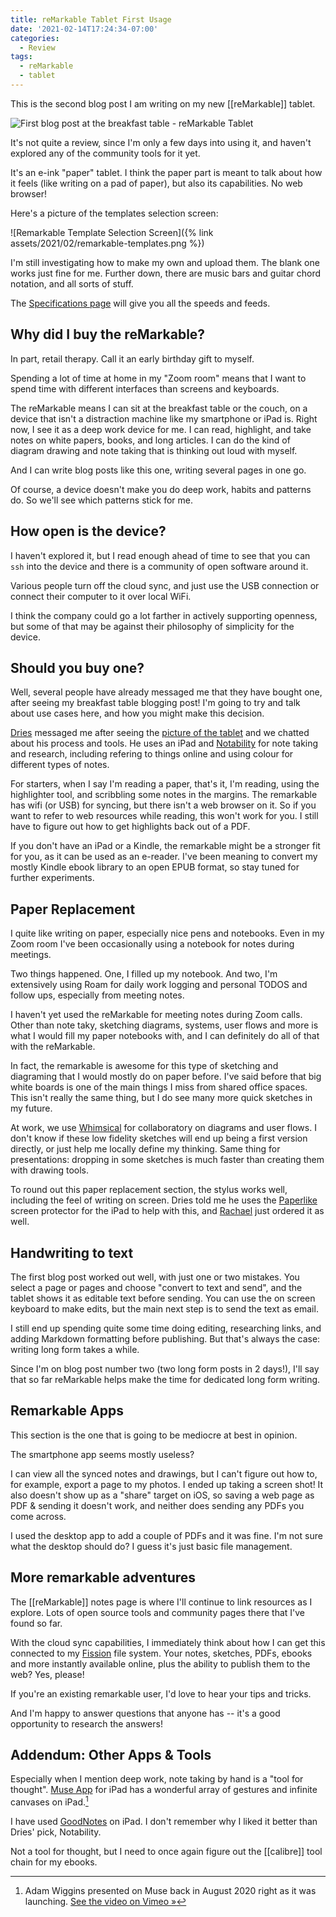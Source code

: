 ```yaml
---
title: reMarkable Tablet First Usage
date: '2021-02-14T17:24:34-07:00'
categories:
  - Review
tags:
  - reMarkable
  - tablet
---
```

This is the second blog post I am writing on my new [[reMarkable]] tablet. 

![First blog post at the breakfast table - reMarkable Tablet](https://blog.bmannconsulting.com/uploads/2021/850c830ed2.jpg)

It's not quite a review, since I'm only a few days into using it, and haven't explored any of the community tools for it yet.

It's an e-ink "paper" tablet. I think the paper part is meant to talk about how it feels (like writing on a pad of paper), but also its capabilities. No web browser!

Here's a picture of the templates selection screen:

![Remarkable Template Selection Screen]({% link assets/2021/02/remarkable-templates.png %})

I'm still investigating how to make my own and upload them. The blank one works just fine for me. Further down, there are music bars and guitar chord notation, and all sorts of stuff.

The [Specifications page](https://remarkable.com/#Specifications) will give you all the speeds and feeds.

## Why did I buy the reMarkable?

In part, retail therapy. Call it an early birthday gift to myself. 

Spending a lot of time at home in my "Zoom room" means that I want to spend time with different interfaces than screens and keyboards.

The reMarkable means I can sit at the breakfast table or the couch, on a device that isn't a distraction machine like my smartphone or iPad is. Right now, I see it as a deep work device for me. I can read, highlight, and take notes on white papers, books, and long articles. I can do the kind of diagram drawing and note taking that is thinking out loud with myself.


And I can write blog posts like this one, writing several pages in one go.

Of course, a device doesn't make you do deep work, habits and patterns do. So we'll see which patterns stick for me.
## How open is the device?

I haven't explored it, but I read enough ahead of time to see that you can `ssh` into the device and there is a community of open software around it.

Various people turn off the cloud sync, and just use the USB connection or connect their computer to it over local WiFi.

I think the company could go a lot farther in actively supporting openness, but some of that may be against their philosophy of simplicity for the device.
## Should you buy one?

Well, several people have already messaged me that they have bought one, after seeing my breakfast table blogging post! I'm going to try and talk about use cases here, and how you might make this decision.

[Dries](https://dri.es) messaged me after seeing the [picture of the tablet](https://blog.bmannconsulting.com/2021/02/13/sitting-at-the.html) and we chatted about his process and tools. He uses an iPad and [Notability](https://www.gingerlabs.com) for note taking and research, including refering to things online and using colour for different types of notes.

For starters, when I say I'm reading a paper, that's it, I'm reading, using the highlighter tool, and scribbling some notes in the margins. The remarkable has wifi (or USB) for syncing, but there isn't a web browser on it. So if you want to refer to web resources while reading, this won't work for you. I still have to figure out how to get highlights back out of a PDF.

If you don't have an iPad or a Kindle, the remarkable might be a stronger fit for you, as it can be used as an e-reader. I've been meaning to convert my mostly Kindle ebook library to an open EPUB format, so stay tuned for further experiments.
## Paper Replacement

I quite like writing on paper, especially nice pens and notebooks. Even in my Zoom room I've been occasionally using a notebook for notes during meetings.

Two things happened. One, I filled up my notebook. And two, I'm extensively using Roam for daily work logging and personal TODOS and follow ups, especially from meeting notes.

I haven't yet used the reMarkable for meeting notes during Zoom calls. Other than note taky, sketching diagrams, systems, user flows and more is what I would fill my paper notebooks with, and I can definitely do all of that with the reMarkable.

In fact, the remarkable is awesome for this type of sketching and diagraming that I would mostly do on paper before. I've said before that big white boards is one of the main things I miss from shared office spaces. This isn't really the same thing, but I do see many more quick sketches in my future.

At work, we use [Whimsical](https://whimsical.com) for collaboratory on diagrams and user flows. I don't know if these low fidelity sketches will end up being a first version directly, or just help me locally define my thinking. Same thing for presentations: dropping in some sketches is much faster than creating them with drawing tools.

To round out this paper replacement section, the stylus works well, including the feel of writing on screen. Dries told me he uses the [Paperlike](https://paperlike.com/) screen protector for the iPad to help with this, and [Rachael](https://rachaelashe.com) just ordered it as well.
## Handwriting to text

The first blog post worked out well, with just one or two mistakes. You select a page or pages and choose "convert to text and send", and the tablet shows it as editable text before sending. You can use the on screen keyboard to make edits, but the main next step is to send the text as email.

I still end up spending quite some time doing editing, researching links, and adding Markdown formatting before publishing. But that's always the case: writing long form takes a while.

Since I'm on blog post number two (two long form posts in 2 days!), I'll say that so far reMarkable helps make the time for dedicated long form writing.
## Remarkable Apps

This section is the one that is going to be mediocre at best in opinion.

The smartphone app seems mostly useless?

I can view all the synced notes and drawings, but I can't figure out how to, for example, export a page to my photos. I ended up taking a screen shot! It also doesn't show up as a "share" target on iOS, so saving a web page as PDF & sending it doesn't work, and neither does sending any PDFs you come across.

I used the desktop app to add a couple of PDFs and it was fine. I'm not sure what the desktop should do? I guess it's just basic file management.
## More remarkable adventures

The [[reMarkable]] notes page is where I'll continue to link resources as I explore. Lots of open source tools and community pages there that I've found so far.

With the cloud sync capabilities, I immediately think about how I can get this connected to my [Fission](https://fission.codes) file system. Your notes, sketches, PDFs, ebooks and more instantly available online, plus the ability to publish them to the web? Yes, please!

If you're an existing remarkable user, I'd love to hear your tips and tricks.

And I'm happy to answer questions that anyone has -- it's a good opportunity to research the answers!
## Addendum: Other Apps & Tools

Especially when I mention deep work, note taking by hand is a "tool for thought". [Muse App](https://museapp.com) for iPad has a wonderful array of gestures and infinite canvases on iPad.[^musevideo]

[^musevideo]: Adam Wiggins presented on Muse back in August 2020 right as it was launching. [See the video on Vimeo »](https://vimeo.com/479944545)

I have used [GoodNotes](https://www.goodnotes.com) on iPad. I don't remember why I liked it better than Dries' pick, Notability.

Not a tool for thought, but I need to once again figure out the [[calibre]] tool chain for my ebooks.